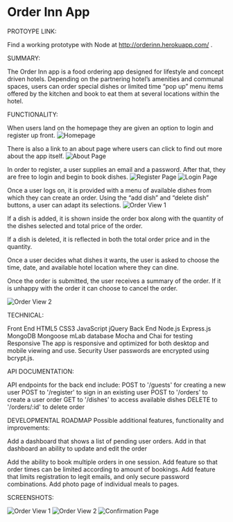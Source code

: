 # Order Inn App

PROTOYPE LINK:

Find a working prototype with Node at http://orderinn.herokuapp.com/ . 

SUMMARY:  

The Order Inn app is a food ordering app designed for lifestyle and concept driven hotels.
Depending on the partnering hotel’s amenities and communal spaces, users can order special dishes or limited time “pop up” menu items offered by the kitchen and book to eat them at several locations within the hotel. 

FUNCTIONALITY:

When users land on the homepage they are given an option to login and register up front.
![Homepage](public/homepage.png)

There is also a link to an about page where users can click to find out more about the app itself.
![About Page](public/about.png)


In order to register,  a user supplies an email and a password. After that, they are free to login and begin to book dishes.
![Register Page](public/register-page.png)
![Login Page](public/login.png)


Once a user logs on, it is provided with a menu of available dishes from which they can create an order. 
Using the “add dish” and “delete dish” buttons, a user can adapt its selections.
![Order View 1](public/order-page-1.png)

If a dish is added, it is shown inside the order box along with the quantity of the dishes selected and total price of the order. 

If a dish is deleted, it is reflected in both the total order price and in the quantity. 

Once a user decides what dishes it wants, the user is asked to choose the time, date, and available hotel location where they can dine. 

Once the order is submitted, the user receives a summary of the order. If it is unhappy with the order it can choose to cancel the order.

![Order View 2](public/order-page-2.png)

  
TECHNICAL:

Front End
HTML5
CSS3
JavaScript
jQuery
Back End
Node.js
Express.js
MongoDB
Mongoose
mLab database
Mocha and Chai for testing
Responsive
The app is responsive and optimized for both desktop and mobile viewing and use.
Security
User passwords are encrypted using bcrypt.js.

API DOCUMENTATION:

API endpoints for the back end include:
POST to '/guests' for creating a new user
POST to '/register' to sign in an existing user 
POST to '/orders' to create a user order
GET to '/dishes' to access available dishes
DELETE to '/orders/:id' to delete order

DEVELOPMENTAL ROADMAP
Possible additional features, functionality and improvements:

Add a dashboard that shows a list of pending user orders.
Add in that dashboard an ability to update and edit the order

Add the ability to book multiple orders in one session. 
Add feature so that order times can be limited according to amount of bookings. 
Add feature that limits registration to legit emails, and only secure password combinations. 
Add photo page of individual meals to pages. 

SCREENSHOTS:

![Order View 1](public/order-page-1.png)
![Order View 2](public/order-page-2.png)
![Confirmation Page](public/order-confirm.png)


 





 
